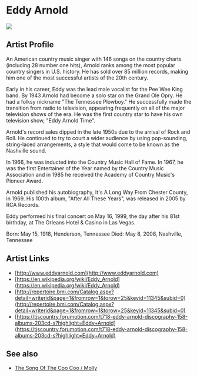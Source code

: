 # Eddy Arnold

![](../../asssets/artists/Eddy_Arnold.png)

## Artist Profile

An American country music singer with 146 songs on the country charts (including 28 number one hits), Arnold ranks among the most popular country singers in U.S. history. He has sold over 85 million records, making him one of the most successful artists of the 20th century.

Early in his career, Eddy was the lead male vocalist for the Pee Wee King band. By 1943 Arnold had become a solo star on the Grand Ole Opry. He had a folksy nickname "The Tennessee Plowboy." He successfully made the transition from radio to television, appearing frequently on all of the major television shows of the era. He was the first country star to have his own television show, "Eddy Arnold Time".

Arnold's record sales dipped in the late 1950s due to the arrival of Rock and Roll. He continued to try to court a wider audience by using pop-sounding, string-laced arrangements, a style that would come to be known as the Nashville sound.

In 1966, he was inducted into the Country Music Hall of Fame. In 1967, he was the first Entertainer of the Year named by the Country Music Association and in 1985 he received the Academy of Country Music's Pioneer Award.

Arnold published his autobiography, It's A Long Way From Chester County, in 1969. His 100th album, "After All These Years", was released in 2005 by RCA Records.

Eddy performed his final concert on May 16, 1999, the day after his 81st birthday, at The Orleans Hotel & Casino in Las Vegas.

Born: May 15, 1918, Henderson, Tennessee 
Died: May 8, 2008, Nashville, Tennessee

## Artist Links

- [http://www.eddyarnold.com](http://www.eddyarnold.com)
- [https://en.wikipedia.org/wiki/Eddy_Arnold](https://en.wikipedia.org/wiki/Eddy_Arnold)
- [http://repertoire.bmi.com/Catalog.aspx?detail=writerid&page=1&fromrow=1&torow=25&keyid=11345&subid=0](http://repertoire.bmi.com/Catalog.aspx?detail=writerid&page=1&fromrow=1&torow=25&keyid=11345&subid=0)
- [https://tjscountry.forumotion.com/t718-eddy-arnold-discography-158-albums-203cd-s?highlight=Eddy+Arnold](https://tjscountry.forumotion.com/t718-eddy-arnold-discography-158-albums-203cd-s?highlight=Eddy+Arnold)


## See also

- [The Song Of The Coo Coo / Molly](Eddy_Arnold-The_Song_Of_The_Coo_Coo_-_Molly.md)
